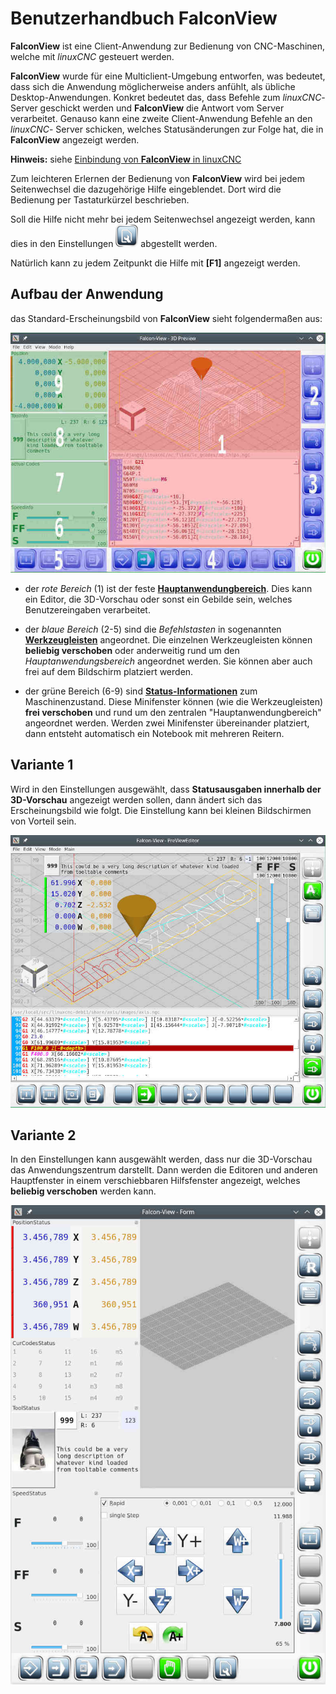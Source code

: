 # Benutzerhandbuch FalconView

**FalconView** ist eine Client-Anwendung zur Bedienung von CNC-Maschinen, welche mit
*linuxCNC* gesteuert werden.

**FalconView** wurde für eine Multiclient-Umgebung entworfen, was bedeutet, dass sich
die Anwendung möglicherweise anders anfühlt, als übliche Desktop-Anwendungen. Konkret bedeutet das,
dass Befehle zum *linuxCNC*-Server geschickt werden und **FalconView** die Antwort vom Server
verarbeitet. Genauso kann eine zweite Client-Anwendung Befehle an den *linuxCNC*-
Server schicken, welches Statusänderungen zur Folge hat, die in **FalconView**
angezeigt werden.

**Hinweis:** siehe [Einbindung von **FalconView** in linuxCNC](integration)

Zum leichteren Erlernen der Bedienung von **FalconView** wird bei jedem Seitenwechsel
die dazugehörige Hilfe eingeblendet. Dort wird die Bedienung per Tastaturkürzel
beschrieben.

Soll die Hilfe nicht mehr bei jedem Seitenwechsel angezeigt werden, kann dies in den Einstellungen
![Einstellungen](images/SK_Settings.png) abgestellt werden.

Natürlich kann zu jedem Zeitpunkt die Hilfe mit **[F1]** angezeigt werden.

## Aufbau der Anwendung

das Standard-Erscheinungsbild von **FalconView** sieht folgendermaßen aus:

![Übersicht](images/FV006.jpg)

- der *rote Bereich* (1) ist der feste [**Hauptanwendungbereich**](reference).
Dies kann ein Editor, die 3D-Vorschau oder sonst ein Gebilde sein, welches Benutzereingaben verarbeitet.

- der *blaue Bereich* (2-5) sind die *Befehlstasten* in sogenannten [**Werkzeugleisten**](toolbars) angeordnet. Die einzelnen Werkzeugleisten können **beliebig verschoben** oder anderweitig rund um den *Hauptanwendungsbereich*
angeordnet werden. Sie können aber auch frei auf dem Bildschirm platziert werden.

- der grüne Bereich (6-9) sind [**Status-Informationen**](info) zum Maschinenzustand.
Diese Minifenster können (wie die Werkzeugleisten) **frei verschoben** und rund um den zentralen "Hauptanwendungbereich" angeordnet werden. Werden zwei Minifenster übereinander platziert, dann entsteht automatisch ein Notebook mit mehreren
Reitern.

## Variante 1

Wird in den Einstellungen ausgewählt, dass **Statusausgaben innerhalb der
3D-Vorschau** angezeigt werden sollen, dann ändert sich das Erscheinungsbild wie folgt. Die Einstellung kann bei kleinen Bildschirmen von Vorteil sein.

![Inline](images/FV007.jpg)

## Variante 2

In den Einstellungen kann ausgewählt werden, dass nur die 3D-Vorschau das Anwendungszentrum darstellt. Dann werden die Editoren und anderen Hauptfenster in einem verschiebbaren Hilfsfenster angezeigt, welches **beliebig verschoben** werden kann.

![Inline](images/FVV3.jpg)
